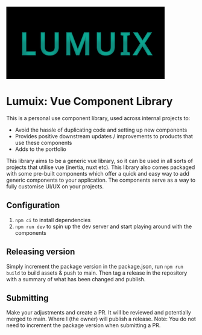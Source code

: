 ![Logo](https://raw.githubusercontent.com/SethSharp/lumuix/main/public/images/logo.png)
# Lumuix: Vue Component Library
This is a personal use component library, used across internal projects to:
- Avoid the hassle of duplicating code and setting up new components
- Provides positive downstream updates / improvements to products that use these components
- Adds to the portfolio

This library aims to be a generic vue library, so it can be used in all sorts of projects that utilise vue (inertia, nuxt etc).
This library also comes packaged with some pre-built components which offer a quick and easy way to add generic components to your application.
The components serve as a way to fully customise UI/UX on your projects.

## Configuration
1. `npm ci` to install dependencies
2. `npm run dev` to spin up the dev server and start playing around with the components

## Releasing version
Simply increment the package version in the package.json, run `npm run build` to build assets & push to main. Then tag a release in the repository with a summary of what has been changed and publish.

## Submitting
Make your adjustments and create a PR. It will be reviewed and potentially merged to main. Where I (the owner) will publish a release. Note: You do not need to increment the package version when submitting a PR.